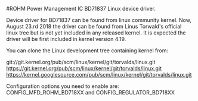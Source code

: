 #ROHM Power Management IC BD71837 Linux device driver.

Device driver for BD71837 can be found from linux community kernel.
Now, August 23.rd 2018 the driver can be found from Linus Torwald's
official linux tree but is not yet included in any released kernel.
It is expected the driver will be first included in kernel version 4.19.

You can clone the Linux development tree containing kernel from:

git://git.kernel.org/pub/scm/linux/kernel/git/torvalds/linux.git
https://git.kernel.org/pub/scm/linux/kernel/git/torvalds/linux.git
https://kernel.googlesource.com/pub/scm/linux/kernel/git/torvalds/linux.git

Configuration options you need to enable are:
CONFIG_MFD_ROHM_BD718XX and CONFIG_REGULATOR_BD718XX

